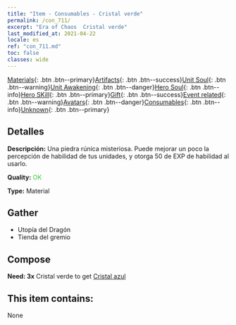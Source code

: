 ```yaml
---
title: "Item - Consumables - Cristal verde"
permalink: /con_711/
excerpt: "Era of Chaos  Cristal verde"
last_modified_at: 2021-04-22
locale: es
ref: "con_711.md"
toc: false
classes: wide
---
```

 [Materials](/ItemsES/){: .btn .btn--primary}[Artifacts](/ItemsES/Artifacts/){: .btn .btn--success}[Unit Soul](/ItemsES/UnitSoul/){: .btn .btn--warning}[Unit Awakening](/ItemsES/UnitAwakening/){: .btn .btn--danger}[Hero Soul](/ItemsES/HeroSoul/){: .btn .btn--info}[Hero SKill](/ItemsES/HeroSkill/){: .btn .btn--primary}[Gift](/ItemsES/Gift/){: .btn .btn--success}[Event related](/ItemsES/Events/){: .btn .btn--warning}[Avatars](/ItemsES/Avatars/){: .btn .btn--danger}[Consumables](/ItemsES/Consumables/){: .btn .btn--info}[Unknown](/ItemsES/Unknown/){: .btn .btn--primary}

## Detalles
 **Descripción:** Una piedra rúnica misteriosa. Puede mejorar un poco la percepción de habilidad de tus unidades, y otorga 50 de EXP de habilidad al usarlo.

 **Quality:** <span style="color: #32CD32">OK</span>

 **Type:** Material

## Gather

*    Utopía del Dragón 
*    Tienda del gremio 

## Compose

 **Need: 3x** Cristal verde to get [Cristal azul](/ItemsES/con_716/)

## This item contains:

  None

